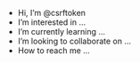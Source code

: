 - Hi, I’m @csrftoken
- I’m interested in ...
- I’m currently learning ...
- I’m looking to collaborate on ...
- How to reach me ...

<!---
csrftoken/csrftoken is a ✨ special ✨ repository because its `README.md` (this file) appears on your GitHub profile.
You can click the Preview link to take a look at your changes.
--->
